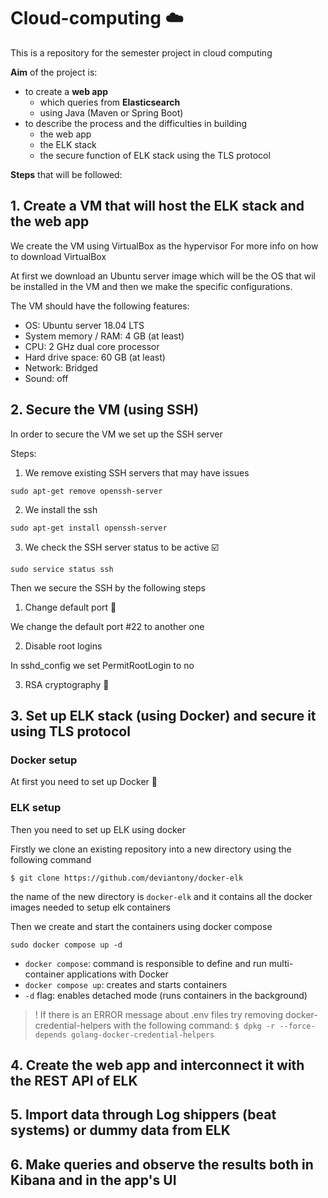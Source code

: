 # Cloud-computing ☁️
This is a repository for the semester project in cloud computing

**Aim** of the project is:
- to create a **web app** 
  - which queries from **Elasticsearch**
  - using Java (Maven or Spring Boot)
- to describe the process and the difficulties in building
  - the web app
  - the ELK stack
  - the secure function of ELK stack using the TLS protocol

**Steps** that will be followed:
## 1. Create a VM that will host the ELK stack and the web app
We create the VM using VirtualBox as the hypervisor
For more info on how to download VirtualBox

At first we download an Ubuntu server image which will be the OS that wil be installed in the VM and then we make the specific configurations.

The VM should have the following features:
- OS: Ubuntu server 18.04 LTS
- System memory / RAM: 4 GB (at least)
- CPU: 2 GHz dual core processor
- Hard drive space: 60 GB (at least)
- Network: Bridged
- Sound: off

## 2. Secure the VM (using SSH)
In order to secure the VM we set up the SSH server

Steps:

1. We remove existing SSH servers that may have issues

`sudo apt-get remove openssh-server`

2. We install the ssh 

`sudo apt-get install openssh-server`

3. We check the SSH server status to be active ☑️

`sudo service status ssh`


Then we secure the SSH by the following steps

1. Change default port 🚪

We change the default port #22 to another one


2. Disable root logins 

In sshd_config we set PermitRootLogin to no

3. RSA cryptography 🔐 



## 3. Set up ELK stack (using Docker) and secure it using TLS protocol

### Docker setup
At first you need to set up Docker 🐳


### ELK setup
Then you need to set up ELK using docker

Firstly we clone an existing repository into a new directory using the following command

`$ git clone https://github.com/deviantony/docker-elk `

the name of the new directory is `docker-elk` and it contains all the docker images needed to setup elk containers

Then we create and start the containers using docker compose 

`sudo docker compose up -d`

- `docker compose`: command is responsible to define and run multi-container applications with Docker
- `docker compose up`: creates and starts containers
- `-d` flag: enables detached mode (runs containers in the background)

> ! If there is an ERROR message about .env files try removing docker-credential-helpers with the following command:
> `$ dpkg -r --force-depends golang-docker-credential-helpers `

## 4. Create the web app and interconnect it with the REST API of ELK


## 5. Import data through Log shippers (beat systems) or dummy data from ELK


## 6. Make queries and observe the results both in Kibana and in the app's UI
